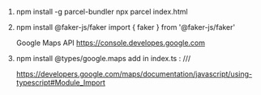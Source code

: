 1.  npm install -g parcel-bundler
    npx parcel index.html

2.  npm install @faker-js/faker
    import { faker } from '@faker-js/faker'


    Google Maps API
    https://console.developes.google.com


3.  npm install @types/google.maps
    add in index.ts : /// <reference types="@types/google.maps" />
    <!-- 아래 링크에서 자세한 내용 확인 가능 -->
    https://developers.google.com/maps/documentation/javascript/using-typescript#Module_Import